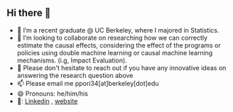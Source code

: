 ## Hi there 👋

- 🔭 I’m a recent graduate @ UC Berkeley, where I majored in Statistics.
- 👯 I’m looking to collaborate on researching how we can correctly estimate the causal effects, considering the effect of the programs or policies using double machine learning or causal machine learning mechanisms. (i.g, Impact Evaluation). 
- 💬 Please don't hesitate to reach out if you have any innovative ideas on answering the research question above
- 📫 Please email me ppori34[at]berkeley[dot]edu
- 😄 Pronouns: he/him/his
- 🔗: [Linkedin](https://www.linkedin.com/in/minjae-seo-6915b31b5/) , [website](https://minjaeseo6603.github.io/)
